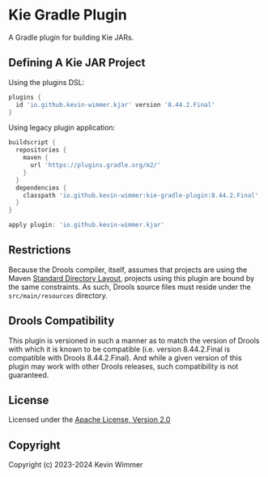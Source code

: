 # Kie Gradle Plugin
A Gradle plugin for building Kie JARs.

## Defining A Kie JAR Project
Using the plugins DSL:

```gradle
plugins {
  id 'io.github.kevin-wimmer.kjar' version '8.44.2.Final'
}
```

Using legacy plugin application:

```gradle
buildscript {
  repositories {
    maven {
      url 'https://plugins.gradle.org/m2/'
    }
  }
  dependencies {
    classpath 'io.github.kevin-wimmer:kie-gradle-plugin:8.44.2.Final'
  }
}

apply plugin: 'io.github.kevin-wimmer.kjar'
```

## Restrictions
Because the Drools compiler, itself, assumes that projects are using the Maven
[Standard Directory Layout](https://maven.apache.org/guides/introduction/introduction-to-the-standard-directory-layout.html),
projects using this plugin are bound by the same constraints. As such, Drools source files must
reside under the `src/main/resources` directory.

## Drools Compatibility
This plugin is versioned in such a manner as to match the version of Drools with which it is known
to be compatible (i.e. version 8.44.2.Final is compatible with Drools 8.44.2.Final). And while a
given version of this plugin may work with other Drools releases, such compatibility is not guaranteed.

## License
Licensed under the [Apache License, Version 2.0](http://www.apache.org/licenses/LICENSE-2.0)

## Copyright
Copyright (c) 2023-2024 Kevin Wimmer
